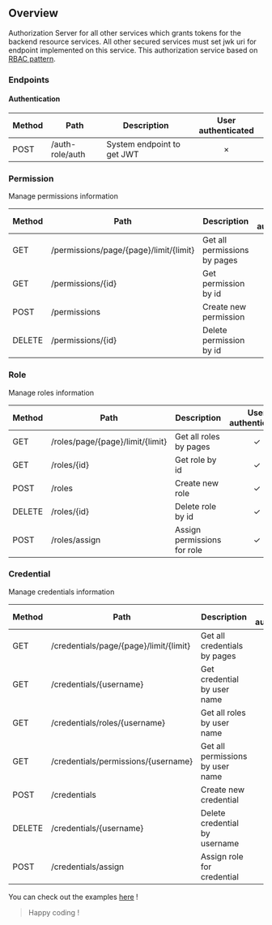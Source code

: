 ## Overview

Authorization Server for all other services which grants tokens for the backend resource services. All other secured services must set jwk uri for endpoint implemented on this service. This authorization service based on [RBAC pattern](https://en.wikipedia.org/wiki/Role-based_access_control).

### Endpoints
#### Authentication
Method	| Path	| Description	| User authenticated	
------------- | ------------------------- | ------------- |:-------------:|
POST	| /auth-role/auth	| System endpoint to get JWT |  × |

### Permission
Manage permissions information

Method	| Path	| Description	| User authenticated	| Permission
------------- | ------------------------- | ------------- |:-------------:| :-------------:|
GET	| /permissions/page/{page}/limit/{limit}	| Get all permissions by pages	|  ✓ | PERM_READ_PERMISSION |
GET	| /permissions/{id}		| Get permission by id	|  ✓ | PERM_READ_PERMISSION |
POST| /permissions	| Create new permission | ✓  | PERM_WRITE_PERMISSION |
DELETE	| /permissions/{id}	| Delete permission by id | ✓  | PERM_DELETE_PERMISSION |

### Role
Manage roles information

Method	| Path	| Description	| User authenticated	| Permission
------------- | ------------------------- | ------------- |:-------------:| :-------------:|
GET	| /roles/page/{page}/limit/{limit}	| Get all roles by pages	|  ✓ | PERM_READ_ROLE |
GET	| /roles/{id}		| Get role by id	|  ✓ | PERM_READ_ROLE |
POST| /roles	| Create new role | ✓  | PERM_WRITE_ROLE |
DELETE	| /roles/{id}	| Delete role by id | ✓  | PERM_DELETE_ROLE |
POST| /roles/assign	| Assign permissions for role | ✓  | PERM_WRITE_ROLE |

### Credential
Manage credentials information

Method	| Path	| Description	| User authenticated	| Permission
------------- | ------------------------- | ------------- |:-------------:| :-------------:|
GET	| /credentials/page/{page}/limit/{limit}	| Get all credentials by pages	|  ✓ | PERM_READ_CREDENTIAL |
GET	| /credentials/{username}		| Get credential by user name	|  ✓ | PERM_READ_CREDENTIAL |
GET	| /credentials/roles/{username}		| Get all roles by user name	|  ✓ | PERM_READ_CREDENTIAL |
GET	| /credentials/permissions/{username}		| Get all permissions by user name	|  ✓ | PERM_READ_CREDENTIAL |
POST| /credentials	| Create new credential | ✓  | PERM_WRITE_CREDENTIAL |
DELETE	| /credentials/{username}	| Delete credential by username | ✓  | PERM_DELETE_CREDENTIAL |
POST| /credentials/assign	| Assign role for credential | ✓  | PERM_WRITE_CREDENTIAL |

You can check out the examples [here](https://github.com/congcoi123/product-order-services/blob/develop/systems/auth-role/ENDPOINTS.md) !

> Happy coding !
